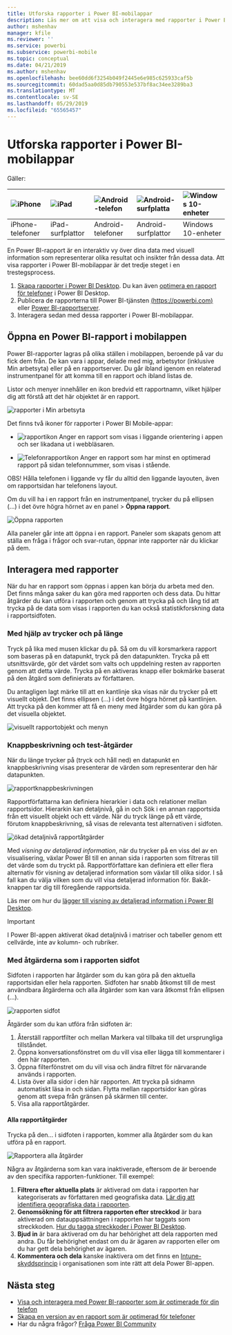 ```yaml
---
title: Utforska rapporter i Power BI-mobilappar
description: Läs mer om att visa och interagera med rapporter i Power BI-mobilappar på din telefon eller surfplatta. Du skapar rapporter i Power BI-tjänsten eller Power BI Desktop och interagerar med dem i de mobila apparna.
author: mshenhav
manager: kfile
ms.reviewer: ''
ms.service: powerbi
ms.subservice: powerbi-mobile
ms.topic: conceptual
ms.date: 04/21/2019
ms.author: mshenhav
ms.openlocfilehash: bee60dd6f3254b049f2445e6e985c625933caf5b
ms.sourcegitcommit: 60dad5aa0d85db790553e537bf8ac34ee3289ba3
ms.translationtype: MT
ms.contentlocale: sv-SE
ms.lasthandoff: 05/29/2019
ms.locfileid: "65565457"
---
```

# <a name="explore-reports-in-the-power-bi-mobile-apps"></a>Utforska rapporter i Power BI-mobilappar
Gäller:

| ![iPhone](././media/mobile-reports-in-the-mobile-apps/ios-logo-40-px.png) | ![iPad](././media/mobile-reports-in-the-mobile-apps/ios-logo-40-px.png) | ![Android-telefon](././media/mobile-reports-in-the-mobile-apps/android-logo-40-px.png) | ![Android-surfplatta](././media/mobile-reports-in-the-mobile-apps/android-logo-40-px.png) | ![Windows 10-enheter](./media/mobile-reports-in-the-mobile-apps/win-10-logo-40-px.png) |
|:--- |:--- |:--- |:--- |:--- |
| iPhone-telefoner |iPad-surfplattor |Android-telefoner |Android-surfplattor |Windows 10-enheter |

En Power BI-rapport är en interaktiv vy över dina data med visuell information som representerar olika resultat och insikter från dessa data. Att visa rapporter i Power BI-mobilappar är det tredje steget i en trestegsprocess.

1. [Skapa rapporter i Power BI Desktop](../../desktop-report-view.md). Du kan även [optimera en rapport för telefoner](mobile-apps-view-phone-report.md) i Power BI Desktop. 
2. Publicera de rapporterna till Power BI-tjänsten [(https://powerbi.com)](https://powerbi.com) eller [Power BI-rapportserver](../../report-server/get-started.md).  
3. Interagera sedan med dessa rapporter i Power BI-mobilappar.

## <a name="open-a-power-bi-report-in-the-mobile-app"></a>Öppna en Power BI-rapport i mobilappen
Power BI-rapporter lagras på olika ställen i mobilappen, beroende på var du fick dem från. De kan vara i appar, delade med mig, arbetsytor (inklusive Min arbetsyta) eller på en rapportserver. Du går ibland igenom en relaterad instrumentpanel för att komma till en rapport och ibland listas de.

Listor och menyer innehåller en ikon bredvid ett rapportnamn, vilket hjälper dig att förstå att det här objektet är en rapport. 

![rapporter i Min arbetsyta](./media/mobile-reports-in-the-mobile-apps/reports-my-workspace.png) 

Det finns två ikoner för rapporter i Power BI Mobile-appar:

* ![rapportikon](./media/mobile-reports-in-the-mobile-apps/report-default-icon.png) Anger en rapport som visas i liggande orientering i appen och ser likadana ut i webbläsaren.

* ![Telefonrapportikon](./media/mobile-reports-in-the-mobile-apps/report-phone-icon.png) Anger en rapport som har minst en optimerad rapport på sidan telefonnummer, som visas i stående. 

OBS! Hålla telefonen i liggande vy får du alltid den liggande layouten, även om rapportsidan har telefonens layout. 

Om du vill ha i en rapport från en instrumentpanel, trycker du på ellipsen (...) i det övre högra hörnet av en panel > **Öppna rapport**.
  
  ![Öppna rapporten](./media/mobile-reports-in-the-mobile-apps/power-bi-android-open-report-tile.png)
  
  Alla paneler går inte att öppna i en rapport. Paneler som skapats genom att ställa en fråga i frågor och svar-rutan, öppnar inte rapporter när du klickar på dem. 
  
## <a name="interacting-with-reports"></a>Interagera med rapporter
När du har en rapport som öppnas i appen kan börja du arbeta med den. Det finns många saker du kan göra med rapporten och dess data. Du hittar åtgärder du kan utföra i rapporten och genom att trycka på och lång tid att trycka på de data som visas i rapporten du kan också statistikforskning data i rapportsidfoten.

### <a name="using-tap-and-long-tap"></a>Med hjälp av trycker och på länge
Tryck på lika med musen klickar du på. Så om du vill korsmarkera rapport som baseras på en datapunkt, tryck på den datapunkten.
Trycka på ett utsnittsvärde, gör det värdet som valts och uppdelning resten av rapporten genom att detta värde. Trycka på en aktiveras knapp eller bokmärke baserat på den åtgärd som definierats av författaren.

Du antagligen lagt märke till att en kantlinje ska visas när du trycker på ett visuellt objekt. Det finns ellipsen (...) i det övre högra hörnet på kantlinjen. Att trycka på den kommer att få en meny med åtgärder som du kan göra på det visuella objektet.

![visuellt rapportobjekt och menyn](./media/mobile-reports-in-the-mobile-apps/report-visual-menu.png)

### <a name="tooltip-and-drill-actions"></a>Knappbeskrivning och test-åtgärder

När du länge trycker på (tryck och håll ned) en datapunkt en knappbeskrivning visas presenterar de värden som representerar den här datapunkten. 

![rapportknappbeskrivningen](./media/mobile-reports-in-the-mobile-apps/report-tooltip.png)

Rapportförfattarna kan definiera hierarkier i data och relationer mellan rapportsidor. Hierarkin kan detaljnivå, gå in och Sök i en annan rapportsida från ett visuellt objekt och ett värde. När du tryck länge på ett värde, förutom knappbeskrivning, så visas de relevanta test alternativen i sidfoten. 

![ökad detaljnivå rapportåtgärder](./media/mobile-reports-in-the-mobile-apps/report-drill-actions.png)

Med *visning av detaljerad information*, när du trycker på en viss del av en visualisering, växlar Power BI till en annan sida i rapporten som filtreras till det värde som du tryckt på.  Rapportförfattare kan definiera ett eller flera alternativ för visning av detaljerad information som växlar till olika sidor. I så fall kan du välja vilken som du vill visa detaljerad information för. Bakåt-knappen tar dig till föregående rapportsida.

Läs mer om hur du [lägger till visning av detaljerad information i Power BI Desktop](../../desktop-drillthrough.md).
   
   > [!IMPORTANT]
   > I Power BI-appen aktiverat ökad detaljnivå i matriser och tabeller genom ett cellvärde, inte av kolumn- och rubriker.
   
   
   
### <a name="using-the-actions-in-the-report-footer"></a>Med åtgärderna som i rapporten sidfot
Sidfoten i rapporten har åtgärder som du kan göra på den aktuella rapportsidan eller hela rapporten. Sidfoten har snabb åtkomst till de mest användbara åtgärderna och alla åtgärder som kan vara åtkomst från ellipsen (...).

![rapporten sidfot](./media/mobile-reports-in-the-mobile-apps/report-footer.png)

Åtgärder som du kan utföra från sidfoten är:
1) Återställ rapportfilter och mellan Markera val tillbaka till det ursprungliga tillståndet.
2) Öppna konversationsfönstret om du vill visa eller lägga till kommentarer i den här rapporten.
3) Öppna filterfönstret om du vill visa och ändra filtret för närvarande används i rapporten.
4) Lista över alla sidor i den här rapporten. Att trycka på sidnamn automatiskt läsa in och sidan.
Flytta mellan rapportsidor kan göras genom att svepa från gränsen på skärmen till center.
5) Visa alla rapportåtgärder.

#### <a name="all-report-actions"></a>Alla rapportåtgärder
Trycka på den... i sidfoten i rapporten, kommer alla åtgärder som du kan utföra på en rapport. 

![Rapportera alla åtgärder](./media/mobile-reports-in-the-mobile-apps/report-all-actions.png)

Några av åtgärderna som kan vara inaktiverade, eftersom de är beroende av den specifika rapporten-funktioner.
Till exempel:
1) **Filtrera efter aktuella plats** är aktiverad om data i rapporten har kategoriserats av författaren med geografiska data. [Lär dig att identifiera geografiska data i rapporten](https://docs.microsoft.com/power-bi/desktop-mobile-geofiltering).
2) **Genomsökning för att filtrera rapporten efter streckkod** är bara aktiverad om datauppsättningen i rapporten har taggats som streckkoden. [Hur du tagga streckkoder i Power BI Desktop](https://docs.microsoft.com/power-bi/desktop-mobile-barcodes). 
3) **Bjud in** är bara aktiverad om du har behörighet att dela rapporten med andra. Du får behörighet endast om du är ägaren av rapporten eller om du har gett dela behörighet av ägaren.
4) **Kommentera och dela** kanske inaktivera om det finns en [Intune-skyddsprincip](https://docs.microsoft.com/intune/app-protection-policies) i organisationen som inte rätt att dela Power BI-appen. 

## <a name="next-steps"></a>Nästa steg
* [Visa och interagera med Power BI-rapporter som är optimerade för din telefon](mobile-apps-view-phone-report.md)
* [Skapa en version av en rapport som är optimerad för telefoner](../../desktop-create-phone-report.md)
* Har du några frågor? [Fråga Power BI Community](http://community.powerbi.com/)

